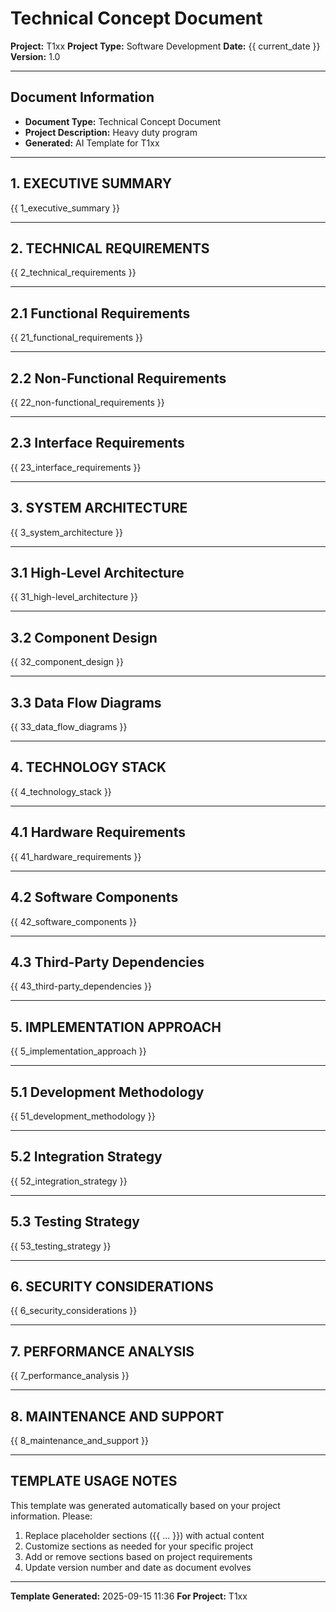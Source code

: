 # Technical Concept Document

**Project:** T1xx
**Project Type:** Software Development
**Date:** {{ current_date }}
**Version:** 1.0

---

## Document Information
- **Document Type:** Technical Concept Document
- **Project Description:** Heavy duty program
- **Generated:** AI Template for T1xx

---

## 1. EXECUTIVE SUMMARY

{{ 1_executive_summary }}

---

## 2. TECHNICAL REQUIREMENTS

{{ 2_technical_requirements }}

---

## 2.1 Functional Requirements

{{ 21_functional_requirements }}

---

## 2.2 Non-Functional Requirements

{{ 22_non-functional_requirements }}

---

## 2.3 Interface Requirements

{{ 23_interface_requirements }}

---

## 3. SYSTEM ARCHITECTURE

{{ 3_system_architecture }}

---

## 3.1 High-Level Architecture

{{ 31_high-level_architecture }}

---

## 3.2 Component Design

{{ 32_component_design }}

---

## 3.3 Data Flow Diagrams

{{ 33_data_flow_diagrams }}

---

## 4. TECHNOLOGY STACK

{{ 4_technology_stack }}

---

## 4.1 Hardware Requirements

{{ 41_hardware_requirements }}

---

## 4.2 Software Components

{{ 42_software_components }}

---

## 4.3 Third-Party Dependencies

{{ 43_third-party_dependencies }}

---

## 5. IMPLEMENTATION APPROACH

{{ 5_implementation_approach }}

---

## 5.1 Development Methodology

{{ 51_development_methodology }}

---

## 5.2 Integration Strategy

{{ 52_integration_strategy }}

---

## 5.3 Testing Strategy

{{ 53_testing_strategy }}

---

## 6. SECURITY CONSIDERATIONS

{{ 6_security_considerations }}

---

## 7. PERFORMANCE ANALYSIS

{{ 7_performance_analysis }}

---

## 8. MAINTENANCE AND SUPPORT

{{ 8_maintenance_and_support }}

---


## TEMPLATE USAGE NOTES

This template was generated automatically based on your project information. Please:

1. Replace placeholder sections ({{ ... }}) with actual content
2. Customize sections as needed for your specific project
3. Add or remove sections based on project requirements
4. Update version number and date as document evolves

---

**Template Generated:** 2025-09-15 11:36
**For Project:** T1xx

